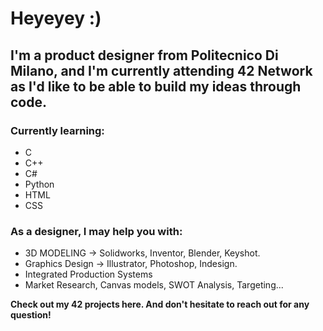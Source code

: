 
<h1>Heyeyey :)</h1>

<h2>I'm a product designer from Politecnico Di Milano, and I'm currently attending 42 Network as I'd like to be able to build my ideas through code.</h2>

<h3><strong>Currently learning:</strong></h3><break>
<ul>
  <li>C</li>
  <li>C++</li>
  <li>C#</li>
  <li>Python</li>
  <li>HTML</li>
  <li>CSS</li>
</ul>

<h3><strong>As a designer, I may help you with:</strong></h3><break>
<ul>
  <li>3D MODELING -> Solidworks, Inventor, Blender, Keyshot.</li>
  <li>Graphics Design -> Illustrator, Photoshop, Indesign.</li>
  <li>Integrated Production Systems</li>
  <li>Market Research, Canvas models, SWOT Analysis, Targeting... </li>
</ul>

<p><strong>Check out my 42 projects here. And don't hesitate to reach out for any question!</strong><p>
